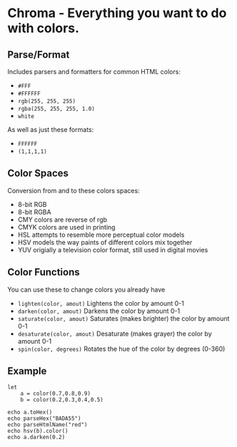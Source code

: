 # Chroma - Everything you want to do with colors.

## Parse/Format

Includes parsers and formatters for common HTML colors:
* `#FFF`
* `#FFFFFF`
* `rgb(255, 255, 255)`
* `rgba(255, 255, 255, 1.0)`
* `white`

As well as just these formats:
* `FFFFFF`
* `(1,1,1,1)`

## Color Spaces

Conversion from and to these colors spaces:
* 8-bit RGB
* 8-bit RGBA
* CMY colors are reverse of rgb
* CMYK colors are used in printing
* HSL attempts to resemble more perceptual color models
* HSV models the way paints of different colors mix together
* YUV origially a television color format, still used in digital movies

## Color Functions

You can use these to change colors you already have
* `lighten(color, amout)` Lightens the color by amount 0-1
* `darken(color, amout)` Darkens the color by amount 0-1
* `saturate(color, amout)` Saturates (makes brighter) the color by amount 0-1
* `desaturate(color, amout)` Desaturate (makes grayer) the color by amount 0-1
* `spin(color, degrees)` Rotates the hue of the color by degrees (0-360)


## Example

```land=nim
let
	a = color(0.7,0.8,0.9)
	b = color(0.2,0.3,0.4,0.5)

echo a.toHex()
echo parseHex("BADA55")
echo parseHtmlName("red")
echo hsv(b).color()
echo a.darken(0.2)
```